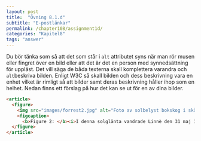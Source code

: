 ```yaml
---
layout: post
title:  "Övning 8.1.d"
subtitle: "E-postlänkar"
permalink: /chapter108/assignment1d/
categories: "Kapitel8"
tags: "answer"
---
```

Du bör tänka som så att det som står i `alt` attributet syns när man rör musen eller fingret över en bild eller att det är det en person med synnedsättning för uppläst. Det vill säga de båda texterna skall komplettera varandra och `alt`beskriva bilden.
Enligt W3C så skall bilden och dess beskrivning vara en enhet vilket är rimligt så att bilder samt deras beskrivning håller ihop som en helhet. Nedan finns ett förslag på hur det kan se ut för en av dina bilder. 

```html
<article>
  <figure>
    <img src="images/forrest2.jpg" alt="Foto av solbelyst bokskog i skåne." width="200" height="400">
    <figcaption>
      <b>Figure 2: </b><i>I denna solglänta vandrade Linnè den 31 maj 1749. Enligt lokal hörsägen sägs att han vilade samt tog svalkade sina fötter i bäcken.</i></figcaption>
  </figure>
</article>
```
